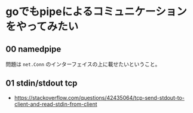 # goでもpipeによるコミュニケーションをやってみたい

## 00 namedpipe

問題は `net.Conn` のインターフェイスの上に載せたいということ。

## 01 stdin/stdout tcp

- https://stackoverflow.com/questions/42435064/tcp-send-stdout-to-client-and-read-stdin-from-client
